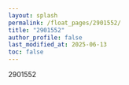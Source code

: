 ```yaml
---
layout: splash
permalink: /float_pages/2901552/
title: "2901552"
author_profile: false
last_modified_at: 2025-06-13
toc: false
---
```

 
2901552
